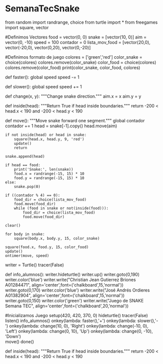 # SemanaTecSnake

from random import randrange, choice
from turtle import *
from freegames import square, vector

#Definimos Vectores
food = vector(0, 0)
snake = [vector(10, 0)]
aim = vector(0, -10)
speed = 100
contador = 0
lista_mov_food = [vector(20,0), vector(-20,0), vector(0,20), vector(0,-20)]

#Definimos formato de juego
colores = ['green','red']
color_snake = choice(colores)
colores.remove(color_snake)
color_food = choice(colores)
colores.remove(color_food)
print(color_snake, color_food, colores)

def faster():
    global speed
    speed -= 1

def slower():
    global speed
    speed += 1

def change(x, y):
    """Change snake direction."""
    aim.x = x
    aim.y = y


def inside(head):
    """Return True if head inside boundaries."""
    return -200 < head.x < 190 and -200 < head.y < 190
        
def move():
    """Move snake forward one segment."""
    global contador
    contador += 1
    head = snake[-1].copy()
    head.move(aim)

    if not inside(head) or head in snake:
        square(head.x, head.y, 9, 'red')
        update()
        return

    snake.append(head)

    if head == food:
        print('Snake:', len(snake))
        food.x = randrange(-15, 15) * 10
        food.y = randrange(-15, 15) * 10
    else:
        snake.pop(0)

    if ((contador % 4) == 0):
        food_dir = choice(lista_mov_food)
        food.move(food_dir)
        while (food in snake or not(inside(food))):
            food_dir = choice(lista_mov_food)
            food.move(food_dir)            
        
    clear()

    for body in snake:
        square(body.x, body.y, 15, color_snake)

    square(food.x, food.y, 15, color_food)
    update()
    ontimer(move, speed)

writer = Turtle()
tracer(False)


def info_alumnos():
    writer.hideturtle()
    writer.up()
    writer.goto(0,190)
    writer.color('blue')
    writer.write("Christian Jean Gutierrez Briones A01284471", align='center',font=('chalkboard',15,'normal'))
    writer.goto(0,170)
    writer.color('blue')
    writer.write("José Andrés Ordieres A01382904", align='center',font=('chalkboard',15,'normal'))
    writer.goto(0,150)
    writer.color('green')
    writer.write("Juego de SNAKE Semana TEC", align='center',font=('chalkboard',20,'normal'))


#Inicializamos Juego
setup(420, 420, 370, 0)
hideturtle()
tracer(False)
listen()
info_alumnos()
onkey(lambda: faster(),'+')
onkey(lambda: slower(),'-')
onkey(lambda: change(10, 0), 'Right')
onkey(lambda: change(-10, 0), 'Left')
onkey(lambda: change(0, 10), 'Up')
onkey(lambda: change(0, -10), 'Down')    
move()
done()

def inside(head):
    """Return True if head inside boundaries."""
    return -200 < head.x < 190 and -200 < head.y < 190
        

